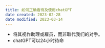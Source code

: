 ```yaml
---
title: 如何正确看待及使用chatGPT
date created: 2023-02-28
date modified: 2023-03-14
---
```

- 将其视作助理或雇员，而非取代我们的对手。
- chatGPT可以24小时待命
